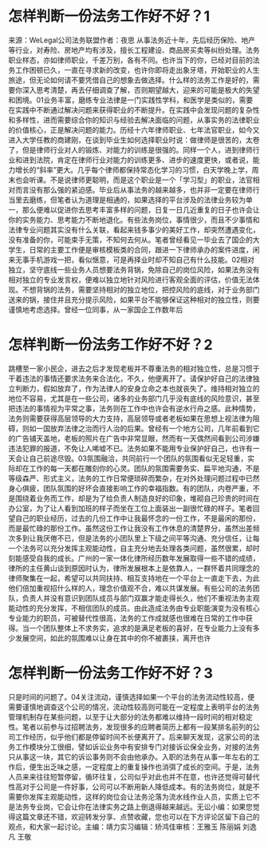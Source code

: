 # 怎样判断一份法务工作好不好？1

来源：WeLegal公司法务联盟作者：夜思 从事法务近十年，先后经历保险、地产等行业，对寿险、房地产均有涉及，擅长工程建设、商品房买卖等纠纷处理。法务职业样态，亦如律师职业，千差万别，各有不同。也许当下的你，已经对目前的法务工作困顿已久，一直在寻求新的改变，也许你即将走出象牙塔，开始职业的人生旅途，但无论如何请不要凭借自己的想象去做选择。什么样的法务工作是好的，需要你深入思考清楚，再去仔细调查了解，否则期望越大，迎来的可能是极大的失望和困境。01业务丰富，磨练专业法律是一门实践性学科，和医学是类似的，需要在实践中不断通过解决问题来获得职业的不断提升。在实践中会发现问题的复杂性和多样性，进而需要综合你的知识与经验去解决面临的问题，从事实务的法律职业的价值核心，正是解决问题的能力。历经十六年律师职业、七年法官职业，如今又进入大学任教的商建刚，在谈到毕业生如何选择职业时说：做律师是很苦的，太卷了，但是律师行业对人的锻炼、对能力的训练是很强的。同样一个人，进到律师行业和进到法院，肯定在律师行业对能力的训练更多、进步的速度更快，或者说，能力增长的“斜率”更大。几乎每个律师都保持常态化学习的习惯，白天学晚上学，周末也会听课。不是说律师更聪明，而是这个职业是一个「学习型」的职业，法官相对而言没有那么强的紧迫感。毕业后从事法务的越来越多，也并非一定要在律师行当里去磨练，但笔者认为道理是相通的，如果选择的平台涉及的法律业务较为单一，那么便难以促进你去思考丰富多样的问题，日复一日几近重复的日子也许会让你的实务能力、思考能力不断地退化。有些法务岗位，事情很少，而且不少事情和法律专业问题其实没有什么关联，看起来钱多事少的美好工作，却突然遭遇变化，没有准备的你，可能束手无策，不知何去何从。笔者曾经看见一毕业去了国企的大学生，日常的主要工作便是审核模板类的合同，跟进一下律师承办的案件进度，闲来无事手机游戏一把，看似惬意，可是再择业时却不知自己有什么技能。02相对独立，坚守底线一些业务人员想要法务背锅，免除自己的岗位风险，如果法务没有相对独立的专业发言权，便难以独立地针对风险进行客观全面的评估，价值无法体现。不想背锅的法务，需要坚持相对的独立地位，把控风险的底线，对于业务部门送来的锅，接住并且充分提示风险，如果平台不能够保证这种相对的独立性，则要谨慎地考虑选择。曾经一位同事，从一家国企工作数年后

# 怎样判断一份法务工作好不好？2

跳槽至一家小民企，进去之后才发现老板并不尊重法务的相对独立性，总是习惯于干着违法的事情还要求法务来合法化，不久，他便离开了。请保护好自己的法律独立判断力，假如放弃了，作为法律人的安身立命之本也就丧失了。维持相对独立的地位不容易，尤其是在一些公司，诸多的业务部门几乎没有底线的风险意识，甚至把违法的事情视为平常之事，法务则在工作中也许会有逆水行舟之感。此种情势，法务则需要获得高层领导的大力支持，高层领导或者老板如果在思想上视法律为阻碍，则如一国放弃法律之治而行人治的后果。曾经有一个地方公司，几年前看到它的广告铺天盖地，老板的照片在广告中非常显眼，然而有一天偶然间看到公司涉嫌违法犯罪的报道，不免让人唏嘘不已。法务如果不能用专业保护好自己，也许有一天会让自己前途尽毁。03氛围融洽，共同前行一个团队的氛围看似无足轻重，实际却在工作的每一天都在雕刻你的心灵。团队的氛围需要务实、扁平地沟通，不是等级森严、形式主义，法务的工作日常便琐碎而繁杂，在对外处理问题过程中已然身心俱疲，团队氛围的好坏会直接影响工作的幸福指数。有的团队，内卷严重，不是围绕着业务而工作，却是为了给负责人制造良好的印象，堆砌自己珍贵的时间在办公室，为了让人看到加班的样子而坐在工位上面装出一副很忙碌的样子。笔者回望自己的职业经历，过去的几份工作中让我最怀念的一份工作，不是最闲的那份，而是最忙碌的那份工作。虽然这份工作让我没有工作休息的清楚界分，虽然出差频次多到让我厌倦不已，但是法务的小团队里上下级之间平等沟通、充分信任，让每一个法务可以充分发挥主观能动性，自主充分地去处理各类问题，虽然很累，却时刻能感受自我的成长。广州的一家一体化律所经历数年发展取得一些不错的成绩，律所的主任黄山谈到原因时认为，律所发展根本上是依靠人，一群怀着共同理念的律师聚集在一起，希望可以共同扶持、相互支持地在一个平台上一直走下去，为此他们倍加重视招什么样的人，理念价值观不合，难以共谋发展。有些公司的法务团队，负责人并没有意识到团队成员与部门双赢才能走得长久，他们不重视法务主观能动性的充分发挥，不相信团队的成员。由此造成法务由专业职能演变为没有核心专业能力的职员，可被替代性很高，法务的工作成就感也很难在日常的工作中获得。当一个团队整体上不求务实，追求的是满足老板的喜好，在专业能力上没有多少发展空间，如此的氛围难以让身在其中的你不被裹挟，离开也许

# 怎样判断一份法务工作好不好？3

只是时间的问题了。04关注流动，谨慎选择如果一个平台的法务流动性较高，便需要谨慎地调查这个公司的情况，流动性较高则可能在一定程度上表明平台的法务管理机制存在某些问题，以至于让大部分的法务都难以维持一段时间的相对稳定性。笔者以前参与过招聘法务，发现很多的应聘者简历上都有一段某排名前列的公司工作经历，似乎他们都是停留时间不长便离开了。后来聊天发现，这家公司的法务工作模块分工很细，譬如诉讼业务中有安排专门对接诉讼保全业务，对接的法务只从事这一块，其它的诉讼事务则不会由他承办。入职的法务在从事一年左右的工作后，便生出乏味之感，一定程度上的重复操作也消弭了成长的空间。于是，法务人员来来往往短暂停留，循环往复，公司似乎对此也并不在意，也许还觉得可替代性高对于公司是一件好事，公司可以不断用新人降低成本。有的法务岗位，就是不需要你发挥主观能动性，这样的岗位会让法务沦落为流水线作业人员，实质上它不是法务专业岗，它会让你在法律实务之路上倒退得越来越远。无讼小编：如果您觉得这篇文章还不错，欢迎转发分享、点赞收藏，您也可以在下方评论区留下自己的观点，和大家一起讨论。主编：靖力实习编辑：矫鸿佳审核：王雅玉 陈丽娟 刘逸凡 王敬

